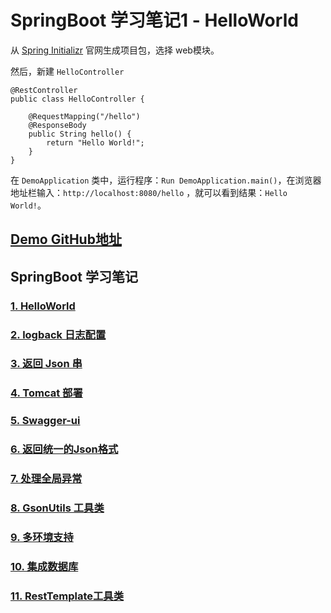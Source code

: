 # SpringBoot 学习笔记1 - HelloWorld


从 [Spring Initializr](https://start.spring.io/) 官网生成项目包，选择 web模块。

然后，新建 `HelloController`

```
@RestController
public class HelloController {

    @RequestMapping("/hello")
    @ResponseBody
    public String hello() {
        return "Hello World!";
    }
}
```

在 `DemoApplication` 类中，运行程序：`Run DemoApplication.main()`，在浏览器地址栏输入：`http://localhost:8080/hello` ，就可以看到结果：`Hello World!`。



## [Demo GitHub地址](https://github.com/YoungBear/SpringBootDemo)



## SpringBoot 学习笔记

### [1. HelloWorld](./SpringBoot-1-HelloWorld.md)

### [2. logback 日志配置](./SpringBoot-2-logback.md)

### [3. 返回 Json 串](./SpringBoot-3-Json.md)

### [4. Tomcat 部署](./SpringBoot-4-Tomcat.md)

### [5. Swagger-ui](./SpringBoot-5-Swagger-ui.md)

### [6. 返回统一的Json格式](./SpringBoot-6-CommonJson.md)

### [7. 处理全局异常](./SpringBoot-7-GlobalExceptionHandler.md)

### [8. GsonUtils 工具类](./SpringBoot-8-GsonUtils.md)

### [9. 多环境支持](./SpringBoot-9-MultipyEnv.md)

### [10. 集成数据库](./SpringBoot-10-Database.md)

### [11. RestTemplate工具类](./SpringBoot-11-RestTemplateUtils.md)
